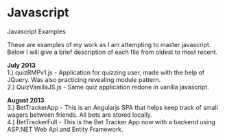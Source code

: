 Javascript
==========

Javascript Examples

These are examples of my work as I am attempting to master javascript. Below I will give a brief description of each file
from oldest to most recent. <br/>

<b>July 2013</b> <br/>
1.) quizRMPv1.js - Application for quizzing user, made with the help of JQuery. Was also practicing revealing module pattern.<br/>
2.) QuizVanillaJS.js - Same quiz application redone in vanilla javascript.
<br/>

<b>August 2013</b> <br/>
3.) BetTrackerApp - This is an Angularjs SPA that helps keep track of small wagers between friends. All bets are stored locally. <br/>
4.) BetTrackerFull - This is the Bet Tracker App now with a backend using ASP.NET Web Api and Entity Framework. <br/>
